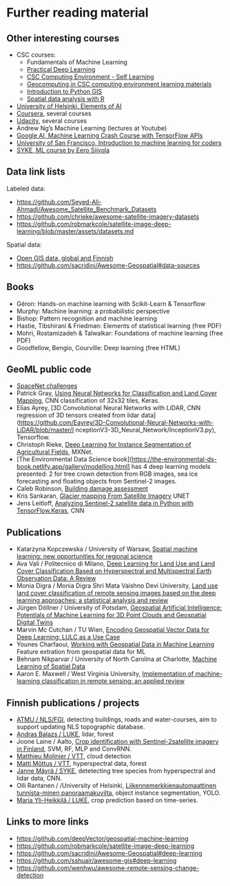 # Further reading material

## Other interesting courses

* CSC courses:
	* Fundamentals of Machine Learning
	* [Practical Deep Learning](https://ssl.eventilla.com/event/aqew6)
	* [CSC Computing Environment - Self Learning](https://ssl.eventilla.com/csccompenvselflearn)
	* [Geocomputing in CSC computing environment learning materials](https://research.csc.fi/gis-learning-materials)
	* [Introduction to Python GIS](https://research.csc.fi/gis-learning-materials)
	* [Spatial data analysis with R](https://research.csc.fi/gis-learning-materials)
* [University of Helsinki, Elements of AI](https://www.elementsofai.com/)
* [Coursera](https://www.coursera.org/), several courses
* [Udacity](https://www.udacity.com/), several courses
* Andrew Ng’s Machine Learning (lectures at Youtube)
* [Google AI, Machine Learning Crash Course with TensorFlow APIs](https://developers.google.com/machine-learning/crash-course/)
* [University of San Francisco, Introduction to machine learning for coders](http://course18.fast.ai/ml)
* [SYKE, ML course by Eero Siivola](https://github.com/esiivola/syke-machine-learning-course)

## Data link lists

Labeled data: 
* https://github.com/Seyed-Ali-Ahmadi/Awesome_Satellite_Benchmark_Datasets
* https://github.com/chrieke/awesome-satellite-imagery-datasets
* https://github.com/robmarkcole/satellite-image-deep-learning/blob/master/assets/datasets.md

Spatial data:
* [Open GIS data, global and Finnish](https://research.csc.fi/open-gis-data)
* https://github.com/sacridini/Awesome-Geospatial#data-sources

## Books

* Géron: Hands-on machine learning with Scikit-Learn & Tensorflow
* Murphy: Machine learning: a probabilistic perspective
* Bishop: Pattern recognition and machine learning
* Hastie, Tibshirani & Friedman: Elements of statistical learning (free PDF) 
* Mohri, Rostamizadeh & Talwalkar: Foundations of machine learning (free PDF)
* Goodfellow, Bengio, Courville: Deep learning (free HTML)


## GeoML public code

* [SpaceNet challenges](https://spacenet.ai/)
* Patrick Gray, [Using Neural Networks for Classification and Land Cover Mapping](http://patrickgray.me/open-geo-tutorial/chapter_6_neural_networks.html), CNN classification of 32x32 tiles, Keras.
* Elias Ayrey, [3D Convolutional Neural Networks with LiDAR, CNN regression of 3D tensors created from lidar data](https://github.com/Eayrey/3D-Convolutional-Neural-Networks-with-LiDAR/blob/master/I
nceptionV3-3D_Neural_Network/InceptionV3.py), Tensorflow.  
* Christoph Rieke, [Deep Learning for Instance Segmentation of Agricultural Fields](https://github.com/chrieke/InstanceSegmentation_Sentinel2 ), MXNet.
* [The Environmental Data Science book](https://the-environmental-ds-book.netlify.app/gallery/modelling.html] has 4 deep learning models presented: 2 for tree crown detection from RGB images, sea ice forecasting and floating objects from Sentinel-2 images.
* Caleb Robinson, [Building damage assessment](https://github.com/microsoft/building-damage-assessment-cnn-siamese)
* Kris Sankaran, [Glacier mapping From Satellite Imagery](https://github.com/krisrs1128/glacier_mapping) UNET
* Jens Leitloff, [Analyzing Sentinel-2 satellite data in Python with TensorFlow.Keras](https://github.com/jensleitloff/CNN-Sentinel), CNN

## Publications

* Katarzyna Kopczewska / University of Warsaw, [Spatial machine learning: new opportunities for regional science](https://link.springer.com/article/10.1007/s00168-021-01101-x)
* Ava Vali / Politecnico di Milano, [Deep Learning for Land Use and Land Cover Classification Based on Hyperspectral and Multispectral Earth Observation Data: A Review](https://www.researchgate.net/publication/343419901_Deep_Learning_for_Land_Use_and_Land_Cover_Classification_Based_on_Hyperspectral_and_Multispectral_Earth_Observation_Data_A_Review)
* Monia Digra / Monia Digra Shri Mata Vaishno Devi University, [Land use land cover classification of remote sensing images based on the deep learning approaches: a statistical analysis and review](https://www.researchgate.net/publication/360662937_Land_use_land_cover_classification_of_remote_sensing_images_based_on_the_deep_learning_approaches_a_statistical_analysis_and_review)
* Jürgen Döllner / University of Potsdam, [Geospatial Artificial Intelligence: Potentials of Machine Learning for 3D Point Clouds and Geospatial Digital Twins](https://link.springer.com/article/10.1007/s41064-020-00102-3)
* Marvin Mc Cutchan / TU Wien, [Encoding Geospatial Vector Data for Deep Learning: LULC as a Use Case](https://www2.mdpi.com/2072-4292/14/12/2812/htm)
* Younes Charfaoui, [Working with Geospatial Data in Machine Learning](https://heartbeat.comet.ml/working-with-geospatial-data-in-machine-learning-ad4097c7228d) Feature extration from geospatial data for ML
* Behnam Nikparvar / University of North Carolina at Charlotte, [Machine Learning of Spatial Data](https://www.mdpi.com/2220-9964/10/9/600/htm)
* Aaron E. Maxwell /  West Virginia University, [Implementation of machine-learning classification
in remote sensing: an applied review](https://www.tandfonline.com/doi/pdf/10.1080/01431161.2018.1433343)


## Finnish publications / projects

* [ATMU / NLS/FGI](https://www.maanmittauslaitos.fi/en/about-nls/organisation/projects/development-projects-for-core-geospatial-data), detecting buildings, roads and water-courses, aim to support updating NLS topographic database.
* [Andras Balazs / LUKE](https://www.luke.fi/fi/asiantuntijat/andras-balazs/julkaisut), lidar, forest
* Joone Laine / Aalto, [Crop identification with Sentinel-2satellite imagery in Finland](https://aaltodoc.aalto.fi/bitstream/handle/123456789/33726/master_Laine_Joona_2018.pdf), SVM, RF, MLP and ConvRNN.
* [Matthieu Molinier / VTT](https://cris.vtt.fi/en/persons/matthieu-molinier/publications/), cloud detection
* [Matti Mõttus / VTT](https://cris.vtt.fi/en/persons/matti-m%C3%B5ttus/publications/), hyperspectral data, forest
* [Janne Mäyrä / SYKE](https://www.researchgate.net/profile/Janne-Maeyrae), detetecting tree species from hyperspectral and lidar data, CNN.
* Olli Rantanen / /University of Helsinki, [Liikennemerkkienautomaattinen tunnista-minen panoraamakuvilta](https://helda.helsinki.fi/bitstream/handle/10138/315176/Olli_Rantanen_Pro_Gradu.pdf), object instance segmentation, YOLO. 
* [Maria Yli-Heikkilä / LUKE](https://www.luke.fi/fi/asiantuntijat/maria-yliheikkila/julkaisut), crop prediction based on time-series.


## Links to more links
* https://github.com/deepVector/geospatial-machine-learning
* https://github.com/robmarkcole/satellite-image-deep-learning
* https://github.com/sacridini/Awesome-Geospatial#deep-learning
* https://github.com/sshuair/awesome-gis#deep-learning
* https://github.com/wenhwu/awesome-remote-sensing-change-detection
